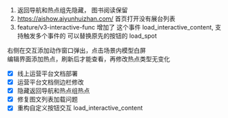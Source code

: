 1. 返回导航和热点组先隐藏， 图书阅读保留 
2. https://aishow.aiyunhuizhan.com/ 首页打开没有展台列表
3. feature/v3-interactive-func 增加了 这个事件 load_interactive_content, 支持触发多个事件的 可以替换原先的按钮的 load_spot

右侧在交互添加动作窗口弹出，点击场景内模型白屏  
编辑界面添加热点，刷新后才能查看，再修改热点类型无变化

- [x] 线上运营平台文档部署
- [x] 运营平台文档侧边栏修改
- [x] 隐藏返回导航和热点组热点
- [x] 修复图文列表加载问题
- [x] 重构自定义按钮交互 load_interactive_content